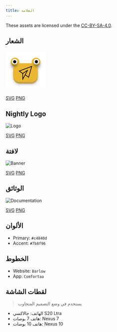 ```yaml
---
title: العلامة
---
```


These assets are licensed under the [CC-BY-SA-4.0](https://github.com/LinwoodDev/Butterfly/blob/develop/BRANDING_LICENSE).

## الشعار

![Logo](/img/logo.svg)

[SVG](/img/logo.svg) [PNG](/img/logo.png)

## Nightly Logo

![Logo](/img/nightly.svg)

[SVG](/img/nightly.svg) [PNG](/img/nightly.png)

## لافتة

![Banner](/img/banner.svg)

[SVG](/img/banner.svg) [PNG](/img/banner.png)

## الوثائق

![Documentation](/img/docs.svg)

[SVG](/img/docs.svg) [PNG](/img/docs.png)

## الألوان

- Primary: `#c4840d`
- Accent: `#7b8f96`

## الخطوط

- Website: `Barlow`
- App: `Comfortaa`

## لقطات الشاشة

> يستخدم في وضع التصميم المتجاوب

- الهاتف: جالاكسي S20 Ltra
- هاتف 7 بوصات: Nexus 7
- هاتف 10 بوصات: Nexus 10
